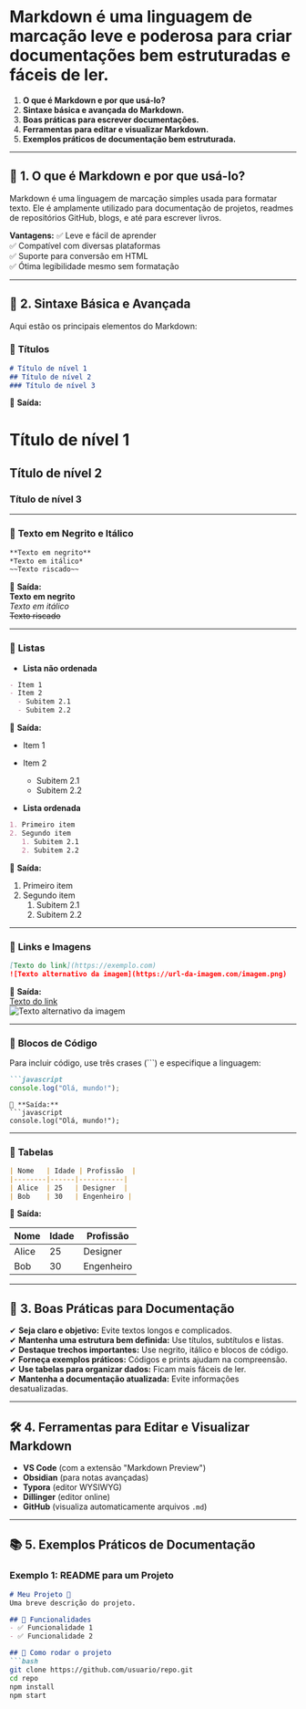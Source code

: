 # Markdown é uma linguagem de marcação leve e poderosa para criar documentações bem estruturadas e fáceis de ler.

1. **O que é Markdown e por que usá-lo?**  
2. **Sintaxe básica e avançada do Markdown.**  
3. **Boas práticas para escrever documentações.**  
4. **Ferramentas para editar e visualizar Markdown.**  
5. **Exemplos práticos de documentação bem estruturada.**

---

## 📌 **1. O que é Markdown e por que usá-lo?**
Markdown é uma linguagem de marcação simples usada para formatar texto. Ele é amplamente utilizado para documentação de projetos, readmes de repositórios GitHub, blogs, e até para escrever livros.

**Vantagens:**
✅ Leve e fácil de aprender  
✅ Compatível com diversas plataformas  
✅ Suporte para conversão em HTML  
✅ Ótima legibilidade mesmo sem formatação  

---

## 📝 **2. Sintaxe Básica e Avançada**
Aqui estão os principais elementos do Markdown:

### 🔹 **Títulos**
```markdown
# Título de nível 1
## Título de nível 2
### Título de nível 3
```
🔹 **Saída:**  
# Título de nível 1  
## Título de nível 2  
### Título de nível 3  

---

### 🔹 **Texto em Negrito e Itálico**
```markdown
**Texto em negrito**
*Texto em itálico*
~~Texto riscado~~
```
🔹 **Saída:**  
**Texto em negrito**  
*Texto em itálico*  
~~Texto riscado~~  

---

### 🔹 **Listas**
- **Lista não ordenada**
```markdown
- Item 1
- Item 2
  - Subitem 2.1
  - Subitem 2.2
```
🔹 **Saída:**
- Item 1  
- Item 2  
  - Subitem 2.1  
  - Subitem 2.2  

- **Lista ordenada**
```markdown
1. Primeiro item
2. Segundo item
   1. Subitem 2.1
   2. Subitem 2.2
```
🔹 **Saída:**
1. Primeiro item  
2. Segundo item  
   1. Subitem 2.1  
   2. Subitem 2.2  

---

### 🔹 **Links e Imagens**
```markdown
[Texto do link](https://exemplo.com)
![Texto alternativo da imagem](https://url-da-imagem.com/imagem.png)
```

🔹 **Saída:**  
[Texto do link](https://exemplo.com)  
![Texto alternativo da imagem](https://url-da-imagem.com/imagem.png)

---

### 🔹 **Blocos de Código**
Para incluir código, use três crases (\`\`\`) e especifique a linguagem:
```markdown
```javascript
console.log("Olá, mundo!");
```
```
🔹 **Saída:**
```javascript
console.log("Olá, mundo!");
```

---

### 🔹 **Tabelas**
```markdown
| Nome   | Idade | Profissão  |
|--------|------|-----------|
| Alice  | 25   | Designer  |
| Bob    | 30   | Engenheiro |
```
🔹 **Saída:**

| Nome   | Idade | Profissão  |
|--------|------|-----------|
| Alice  | 25   | Designer  |
| Bob    | 30   | Engenheiro |

---

## 📌 **3. Boas Práticas para Documentação**
✔ **Seja claro e objetivo:** Evite textos longos e complicados.  
✔ **Mantenha uma estrutura bem definida:** Use títulos, subtítulos e listas.  
✔ **Destaque trechos importantes:** Use negrito, itálico e blocos de código.  
✔ **Forneça exemplos práticos:** Códigos e prints ajudam na compreensão.  
✔ **Use tabelas para organizar dados:** Ficam mais fáceis de ler.  
✔ **Mantenha a documentação atualizada:** Evite informações desatualizadas.  

---

## 🛠 **4. Ferramentas para Editar e Visualizar Markdown**
- **VS Code** (com a extensão "Markdown Preview")  
- **Obsidian** (para notas avançadas)  
- **Typora** (editor WYSIWYG)  
- **Dillinger** (editor online)  
- **GitHub** (visualiza automaticamente arquivos `.md`)  

---

## 📚 **5. Exemplos Práticos de Documentação**
### **Exemplo 1: README para um Projeto**
```markdown
# Meu Projeto 🚀
Uma breve descrição do projeto.

## 📌 Funcionalidades
- ✅ Funcionalidade 1
- ✅ Funcionalidade 2

## 🚀 Como rodar o projeto
```bash
git clone https://github.com/usuario/repo.git
cd repo
npm install
npm start
```
